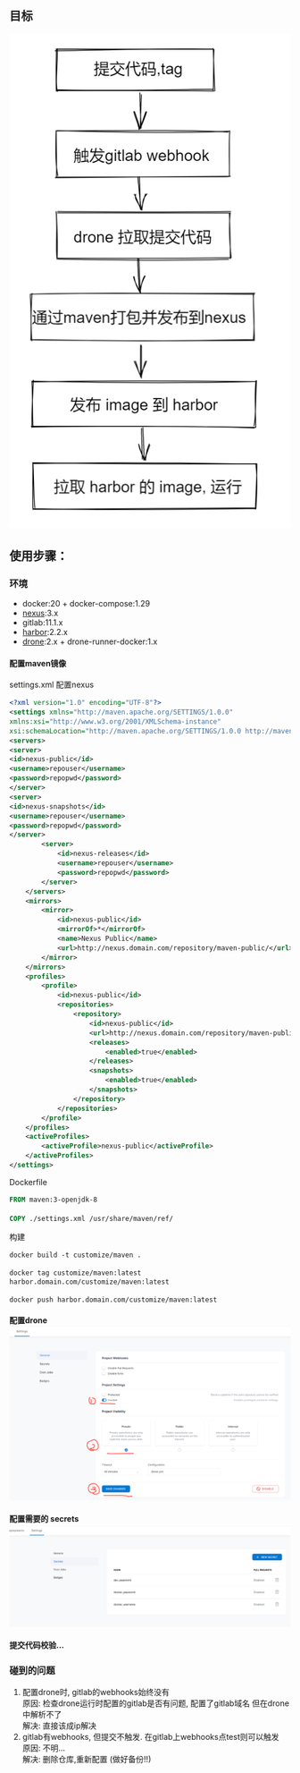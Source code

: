 ## 目标

![](iamges\target.png)

## 使用步骤：
### 环境
- docker:20 + docker-compose:1.29
- [nexus](https://www.sonatype.com/products/repository-oss):3.x
- gitlab:11.1.x
- [harbor](https://goharbor.io/):2.2.x
- [drone](https://www.drone.io/):2.x + drone-runner-docker:1.x

#### 配置maven镜像

settings.xml 配置nexus

```xml
<?xml version="1.0" encoding="UTF-8"?>
<settings xmlns="http://maven.apache.org/SETTINGS/1.0.0"
xmlns:xsi="http://www.w3.org/2001/XMLSchema-instance"
xsi:schemaLocation="http://maven.apache.org/SETTINGS/1.0.0 http://maven.apache.org/xsd/settings-1.0.0.xsd">
<servers>
<server>
<id>nexus-public</id>
<username>repouser</username>
<password>repopwd</password>
</server>
<server>
<id>nexus-snapshots</id>
<username>repouser</username>
<password>repopwd</password>
</server>
        <server>
            <id>nexus-releases</id>
            <username>repouser</username>
            <password>repopwd</password>
        </server>
    </servers>
    <mirrors>
        <mirror>
            <id>nexus-public</id>
            <mirrorOf>*</mirrorOf>
            <name>Nexus Public</name>
            <url>http://nexus.domain.com/repository/maven-public/</url>
        </mirror>
    </mirrors>
    <profiles>
        <profile>
            <id>nexus-public</id>
            <repositories>
                <repository>
                    <id>nexus-public</id>
                    <url>http://nexus.domain.com/repository/maven-public/</url>
                    <releases>
                        <enabled>true</enabled>
                    </releases>
                    <snapshots>
                        <enabled>true</enabled>
                    </snapshots>
                </repository>
            </repositories>
        </profile>
    </profiles>
    <activeProfiles>
        <activeProfile>nexus-public</activeProfile>
    </activeProfiles>
</settings>
```

Dockerfile

```dockerfile
FROM maven:3-openjdk-8

COPY ./settings.xml /usr/share/maven/ref/
```

构建

```shell
docker build -t customize/maven .

docker tag customize/maven:latest harbor.domain.com/customize/maven:latest

docker push harbor.domain.com/customize/maven:latest
```


#### 配置drone ![img.png](./iamges/general.png)
#### 配置需要的 secrets ![](./iamges/secrets.png)
#### 提交代码校验...

### 碰到的问题

1. 配置drone时, gitlab的webhooks始终没有<br>
   原因: 检查drone运行时配置的gitlab是否有问题, 配置了gitlab域名 但在drone中解析不了<br>
   解决: 直接该成ip解决
2. gitlab有webhooks, 但提交不触发. 在gitlab上webhooks点test则可以触发 <br>
   原因: 不明... <br> 
   解决: 删除仓库,重新配置 (做好备份!!) <br>

